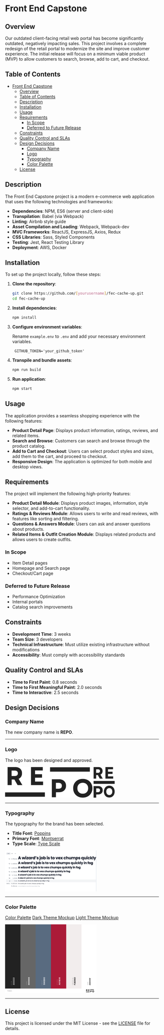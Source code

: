 # Front End Capstone

## Overview

Our outdated client-facing retail web portal has become significantly outdated, negatively impacting sales. This project involves a complete redesign of the retail portal to modernize the site and improve customer experience. The initial release will focus on a minimum viable product (MVP) to allow customers to search, browse, add to cart, and checkout.

## Table of Contents

- [Front End Capstone](#front-end-capstone)
  - [Overview](#overview)
  - [Table of Contents](#table-of-contents)
  - [Description](#description)
  - [Installation](#installation)
  - [Usage](#usage)
  - [Requirements](#requirements)
    - [In Scope](#in-scope)
    - [Deferred to Future Release](#deferred-to-future-release)
  - [Constraints](#constraints)
  - [Quality Control and SLAs](#quality-control-and-slas)
  - [Design Decisions](#design-decisions)
    - [Company Name](#company-name)
    - [Logo](#logo)
    - [Typography](#typography)
    - [Color Palette](#color-palette)
  - [License](#license)

## Description

The Front End Capstone project is a modern e-commerce web application that uses the following technologies and frameworks:

- **Dependencies**: NPM, ES6 (server and client-side)
- **Transpilation**: Babel (via Webpack)
- **Linting**: Airbnb style guide
- **Asset Compilation and Loading**: Webpack, Webpack-dev
- **MVC Frameworks**: ReactJS, ExpressJS, Axios, Redux
- **CSS Libraries**: Sass, Styled Components
- **Testing**: Jest, React Testing Library
- **Deployment**: AWS, Docker

## Installation

To set up the project locally, follow these steps:

1. **Clone the repository**:

   ```bash
   git clone https://github.com/[yourusername]/fec-cache-up.git
   cd fec-cache-up
   ```

2. **Install dependencies**:

   ```bash
   npm install
   ```

3. **Configure environment variables**:

   Rename `example.env` to `.env` and add your necessary environment variables.

   ```env
    GITHUB_TOKEN='your_github_token'
    ```

4. **Transpile and bundle assets**:

   ```bash
   npm run build
   ```

5. **Run application**:

   ```bash
   npm start
   ```

## Usage

The application provides a seamless shopping experience with the following features:

- **Product Detail Page**: Displays product information, ratings, reviews, and related items.
- **Search and Browse**: Customers can search and browse through the product catalog.
- **Add to Cart and Checkout**: Users can select product styles and sizes, add them to the cart, and proceed to checkout.
- **Responsive Design**: The application is optimized for both mobile and desktop views.

## Requirements

The project will implement the following high-priority features:

- **Product Detail Module**: Displays product images, information, style selector, and add-to-cart functionality.
- **Ratings & Reviews Module**: Allows users to write and read reviews, with features like sorting and filtering.
- **Questions & Answers Module**: Users can ask and answer questions about products.
- **Related Items & Outfit Creation Module**: Displays related products and allows users to create outfits.

### In Scope

- Item Detail pages
- Homepage and Search page
- Checkout/Cart page

### Deferred to Future Release

- Performance Optimization
- Internal portals
- Catalog search improvements

## Constraints

- **Development Time**: 3 weeks
- **Team Size**: 3 developers
- **Technical Infrastructure**: Must utilize existing infrastructure without modifications
- **Accessibility**: Must comply with accessibility standards

## Quality Control and SLAs

- **Time to First Paint**: 0.8 seconds
- **Time to First Meaningful Paint**: 2.0 seconds
- **Time to Interactive**: 2.5 seconds

## Design Decisions

### Company Name

The new company name is **REPO**.

---

### Logo

The logo has been designed and approved.

<p align="left">
  <img src="./client/src/assets/Logo/LINEAR/DARK/White%20Background/FEC%20LINEAR%20LOGO.png" alt="Logo" style="max-height: 100px;">
  <img src="./client/src/assets/Logo/STACKED/DARK/White%20Background/FEC%20STACKED%20LOGO.png" alt="Logo" style="max-height: 100px;">
</p>

---

### Typography

The typography for the brand has been selected.

- **Title Font**: [Poppins](https://fonts.google.com/specimen/Poppins)
- **Primary Font**: [Montserrat](https://fonts.google.com/specimen/Montserrat)
- **Type Scale**: [Type Scale](https://typescale.com/board/46055288e5/)

<p align="left">
  <img src="client/src/assets/Fonts/Typescale.png" alt="Typography" style="max-width: 300px;">
</p>

---

### Color Palette

[Color Palette](https://coolors.co/palette/222222-666666-596b80-ab1b38-f2eded-ffffff)
[Dark Theme Mockup](https://www.realtimecolors.com/?colors=dedede-000000-7e90a5-999999-e45370&fonts=Poppins-Montserrat)
[Light Theme Mockup](https://www.realtimecolors.com/?colors=212121-ffffff-5a6c81-666666-ac1b38&fonts=Poppins-Montserrat)

<p align="left">
  <img src="./client/src/assets/Colors/Colors.png" alt="Color palette" style="max-width: 300px;">
</p>

---

## License

This project is licensed under the MIT License - see the [LICENSE](LICENSE) file for details.

